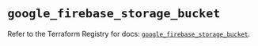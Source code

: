 # `google_firebase_storage_bucket`

Refer to the Terraform Registry for docs: [`google_firebase_storage_bucket`](https://registry.terraform.io/providers/hashicorp/google-beta/6.36.1/docs/resources/google_firebase_storage_bucket).
